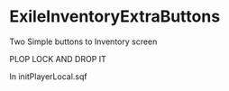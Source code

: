 # ExileInventoryExtraButtons
Two Simple buttons to Inventory screen

PLOP LOCK AND DROP IT

In initPlayerLocal.sqf
